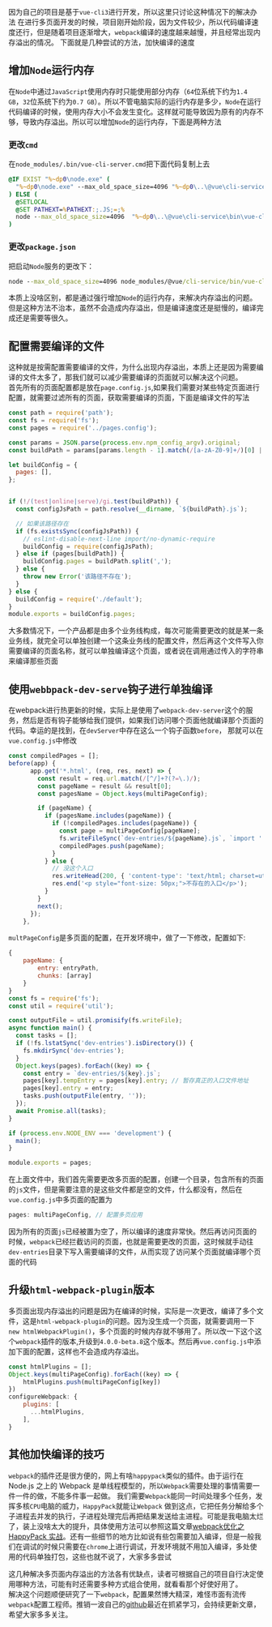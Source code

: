 因为自己的项目是基于`vue-cli3`进行开发，所以这里只讨论这种情况下的解决办法 
在进行多页面开发的时候，项目刚开始阶段，因为文件较少，所以代码编译速度还行，但是随着项目逐渐增大，`webpack`编译的速度越来越慢，并且经常出现内存溢出的情况。
下面就是几种尝试的方法，加快编译的速度
## 增加`Node`运行内存
在`Node`中通过`JavaScript`使用内存时只能使用部分内存（`64`位系统下约为`1.4 GB`，`32`位系统下约为`0.7 GB`）。所以不管电脑实际的运行内存是多少，`Node`在运行代码编译的时候，使用内存大小不会发生变化。这样就可能导致因为原有的内存不够，导致内存溢出。所以可以增加`Node`的运行内存，下面是两种方法
### 更改`cmd`
在`node_modules/.bin/vue-cli-server.cmd`把下面代码复制上去
```cmd
@IF EXIST "%~dp0\node.exe" (
  "%~dp0\node.exe" --max_old_space_size=4096 "%~dp0\..\@vue\cli-service\bin\vue-cli-service.js" %*
) ELSE (
  @SETLOCAL
  @SET PATHEXT=%PATHEXT:;.JS;=;%
  node --max_old_space_size=4096  "%~dp0\..\@vue\cli-service\bin\vue-cli-service.js" %*
)
```
### 更改`package.json`
把启动`Node`服务的更改下：
```cmd
node --max_old_space_size=4096 node_modules/@vue/cli-service/bin/vue-cli-service.js serve
```
本质上没啥区别，都是通过强行增加`Node`的运行内存，来解决内存溢出的问题。但是这种方法不治本，虽然不会造成内存溢出，但是编译速度还是挺慢的，编译完成还是需要等很久。

## 配置需要编译的文件
这种就是按需配置需要编译的文件，为什么出现内存溢出，本质上还是因为需要编译的文件太多了，那我们就可以减少需要编译的页面就可以解决这个问题。   
首先所有的页面配置都是放在`page.config.js`,如果我们需要对某些特定页面进行配置，就需要过滤所有的页面，获取需要编译的页面，下面是编译文件的写法
```js
const path = require('path');
const fs = require('fs');
const pages = require('../pages.config');

const params = JSON.parse(process.env.npm_config_argv).original;
const buildPath = params[params.length - 1].match(/[a-zA-Z0-9]+/)[0] || '';

let buildConfig = {
  pages: [],
};


if (!/(test|online|serve)/gi.test(buildPath)) {
  const configJsPath = path.resolve(__dirname, `${buildPath}.js`);

  // 如果该路径存在
  if (fs.existsSync(configJsPath)) {
    // eslint-disable-next-line import/no-dynamic-require
    buildConfig = require(configJsPath);
  } else if (pages[buildPath]) {
    buildConfig.pages = buildPath.split(',');
  } else {
    throw new Error('该路径不存在');
  }
} else {
  buildConfig = require('./default');
}
module.exports = buildConfig.pages;
```
大多数情况下，一个产品都是由多个业务线构成，每次可能需要更改的就是某一条业务线，就完全可以单独创建一个这条业务线的配置文件，然后再这个文件写入你需要编译的页面名称，就可以单独编译这个页面，或者说在调用通过传入的字符串来编译那些页面
## 使用`webbpack-dev-serve`钩子进行单独编译
在webpack进行热更新的时候，实际上是使用了`webpack-dev-server`这个的服务，然后是否有钩子能够给我们提供，如果我们访问哪个页面他就编译那个页面的代码。幸运的是找到，在`devServer`中存在这么一个钩子函数`before`， 那就可以在`vue.config.js`中修改
```js
const compiledPages = [];
before(app) {
      app.get('*.html', (req, res, next) => {
        const result = req.url.match(/[^/]+?(?=\.)/);
        const pageName = result && result[0];
        const pagesName = Object.keys(multiPageConfig);

        if (pageName) {
          if (pagesName.includes(pageName)) {
            if (!compiledPages.includes(pageName)) {
              const page = multiPageConfig[pageName];
              fs.writeFileSync(`dev-entries/${pageName}.js`, `import '../${page.tempEntry}'; // eslint-disable-line`);
              compiledPages.push(pageName);
            }
          } else {
            // 没这个入口
            res.writeHead(200, { 'content-type': 'text/html; charset=utf-8' });
            res.end('<p style="font-size: 50px;">不存在的入口</p>');
          }
        }
        next();
      });
    },
```
`multPageConfig`是多页面的配置，在开发环境中，做了一下修改，配置如下:
```js
{
    pageName: {
        entry: entryPath,
        chunks: [array]
    }
}
const fs = require('fs');
const util = require('util');

const outputFile = util.promisify(fs.writeFile);
async function main() {
  const tasks = [];
  if (!fs.lstatSync('dev-entries').isDirectory()) {
    fs.mkdirSync('dev-entries');
  }
  Object.keys(pages).forEach((key) => {
    const entry = `dev-entries/${key}.js`;
    pages[key].tempEntry = pages[key].entry; // 暂存真正的入口文件地址
    pages[key].entry = entry;
    tasks.push(outputFile(entry, ''));
  });
  await Promise.all(tasks);
}

if (process.env.NODE_ENV === 'development') {
  main();
}

module.exports = pages;
```
在上面文件中，我们首先需要更改多页面的配置，创建一个目录，包含所有的页面的`js`文件，但是需要注意的是这些文件都是空的文件，什么都没有，然后在`vue.config.js`中多页面的配置为
```js
pages: multiPageConfig, // 配置多页应用
```
因为所有的页面`js`已经被置为空了，所以编译的速度非常快。然后再访问页面的时候，`webpack`已经拦截访问的页面，也就是需要更改的页面，这时候就手动往`dev-entries`目录下写入需要编译的文件，从而实现了访问某个页面就编译哪个页面的代码

## 升级`html-webpack-plugin`版本
多页面出现内存溢出的问题是因为在编译的时候，实际是一次更改，编译了多个文件，这是`html-webpack-plugin`的问题。因为没生成一个页面，就需要调用一下`new htmlWebpackPlugin()`，多个页面的时候内存就不够用了。所以改一下这个这个`webpack`插件的版本,升级到`4.0.0-beta.8`这个版本。然后再`vue.config.js`中添加下面的配置，这样也不会造成内存溢出。
```js
const htmlPlugins = [];
Object.keys(multiPageConfig).forEach((key) => {
    htmlPlugins.push(multiPageConfig[key])
})
configureWebpack: {
    plugins: [
      ...htmlPlugins,
    ],
}
```

## 其他加快编译的技巧
`webpack`的插件还是很方便的，网上有啥`happypack`类似的插件。由于运行在 Node.js 之上的 Webpack 是单线程模型的，所以`Webpack`需要处理的事情需要一件一件的做，不能多件事一起做。
我们需要`Webpack`能同一时间处理多个任务，发挥多核`CPU`电脑的威力，`HappyPack`就能让`Webpack` 做到这点，它把任务分解给多个子进程去并发的执行，子进程处理完后再把结果发送给主进程。可能是我电脑太烂了，装上没啥太大的提升，具体使用方法可以参照这篇文章[webpack优化之HappyPack 实战](https://www.jianshu.com/p/b9bf995f3712)。还有一些细节的地方比如说有些包需要加入编译，但是一般我们在调试的时候只需要在`chrome`上进行调试，开发环境就不用加入编译，多处使用的代码单独打包，这些也就不说了，大家多多尝试

这几种解决多页面内存溢出的方法各有优缺点，读者可根据自己的项目自行决定使用哪种方法，可能有时还需要多种方式组合使用，就看看那个好使好用了。  
解决这个问题顺便研究了一下`webpack`，配置果然博大精深，难怪市面有流传`webpack`配置工程师。推销一波自己的[github](https://github.com/skychenbo/Blog)最近在抓紧学习，会持续更新文章，希望大家多多关注。

